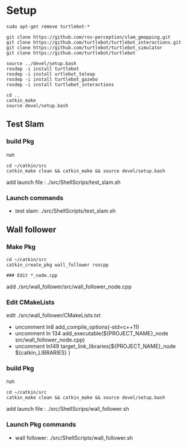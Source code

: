 # Setup

```
sudo apt-get remove turtlebot-*

git clone https://github.com/ros-perception/slam_gmapping.git
git clone https://github.com/turtlebot/turtlebot_interactions.git
git clone https://github.com/turtlebot/turtlebot_simulator
git clone https://github.com/turtlebot/turtlebot

source ../devel/setup.bash
rosdep -i install turtlebot
rosdep -i install urtlebot_teleop
rosdep -i install turtlebot_gazebo
rosdep -i install turtlebot_interactions

cd ..
catkin_make
source devel/setup.bash
```

## Test Slam

### build Pkg
run 
```
cd ~/catkin/src
catkin_make clean && catkin_make && source devel/setup.bash

```
add launch file : ./src/ShellScrips/test_slam.sh

### Launch commands
- test slam: ./src/ShellScripts/test_slam.sh

## Wall follower

### Make Pkg
```
cd ~/catkin/src
catkin_create_pkg wall_follower roscpp

### Edit *_node.cpp
```
add ./src/wall_follower/src/wall_follower_node.cpp


### Edit CMakeLists
edit ./src/wall_follower/CMakeLists.txt

  * uncomment ln8 add_compile_options(-std=c++11)
  * uncomment ln 134 add_executable(${PROJECT_NAME}_node src/wall_follower_node.cpp)
  * uncomment ln149 target_link_libraries(${PROJECT_NAME}_node  ${catkin_LIBRARIES} )

### build Pkg
run 
```
cd ~/catkin/src
catkin_make clean && catkin_make && source devel/setup.bash

```

add launch file : ./src/ShellScrips/wall_follower.sh

### Launch Pkg commands
- wall follower: ./src/ShellScripts/wall_follower.sh
